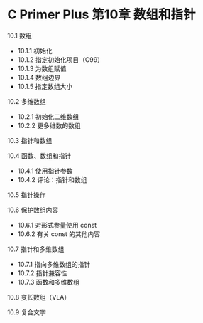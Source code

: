 # C Primer Plus 第10章 数组和指针
10.1 数组
  - 10.1.1 初始化
  - 10.1.2 指定初始化项目（C99）
  - 10.1.3 为数组赋值
  - 10.1.4 数组边界
  - 10.1.5 指定数组大小

10.2 多维数组
  - 10.2.1 初始化二维数组
  - 10.2.2 更多维数的数组

10.3 指针和数组

10.4 函数、数组和指针
  - 10.4.1 使用指针参数
  - 10.4.2 评论：指针和数组

10.5 指针操作

10.6 保护数组内容
  - 10.6.1 对形式参量使用 const
  - 10.6.2 有关 const 的其他内容

10.7 指针和多维数组
  - 10.7.1 指向多维数组的指针
  - 10.7.2 指针兼容性
  - 10.7.3 函数和多维数组

10.8 变长数组（VLA）

10.9 复合文字

